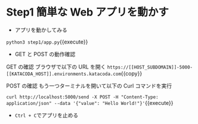 # Step1 簡単な Web アプリを動かす

- アプリを動かしてみる

`python3 step1/app.py`{{execute}}

- GET と POST の動作確認

GET の確認
ブラウザで以下の URL を開く
`https://[[HOST_SUBDOMAIN]]-5000-[[KATACODA_HOST]].environments.katacoda.com`{{copy}}

POST の確認
もう一つターミナルを開いて以下の Curl コマンドを実行

`curl http://localhost:5000/send -X POST -H "Content-Type: application/json" --data '{"value": "Hello World!"}'`{{execute}}

- `Ctrl + C`でアプリを止める
